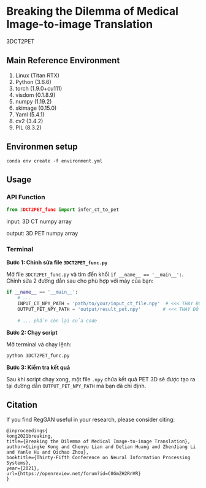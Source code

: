 # Breaking the Dilemma of Medical Image-to-image Translation
3DCT2PET
## Main Reference Environment
1. Linux         (Titan RTX)
2. Python        (3.6.6)
3. torch         (1.9.0+cu111)
5. visdom        (0.1.8.9)
6. numpy         (1.19.2)
7. skimage       (0.15.0)
8. Yaml          (5.4.1)
9. cv2           (3.4.2)
10. PIL          (8.3.2)

## Environmen setup
`conda env create -f environment.yml`

## Usage

### API Function
```python
from 3DCT2PET_func import infer_ct_to_pet
```
input: 3D CT numpy array

output: 3D PET numpy array

### Terminal
**Bước 1: Chỉnh sửa file `3DCT2PET_func.py`**

Mở file `3DCT2PET_func.py` và tìm đến khối `if __name__ == '__main__':`. Chỉnh sửa 2 đường dẫn sau cho phù hợp với máy của bạn:

```python
if __name__ == '__main__':
    # ... 
    INPUT_CT_NPY_PATH = 'path/to/your/input_ct_file.npy'  # <<< THAY ĐỔI ĐƯỜNG DẪN NÀY
    OUTPUT_PET_NPY_PATH = 'output/result_pet.npy'        # <<< THAY ĐỔI ĐƯỜNG DẪN NÀY
    
    # ... phần còn lại của code
```

**Bước 2: Chạy script**

Mở terminal và chạy lệnh:

```bash
python 3DCT2PET_func.py
```

**Bước 3: Kiểm tra kết quả**

Sau khi script chạy xong, một file `.npy` chứa kết quả PET 3D sẽ được tạo ra tại đường dẫn `OUTPUT_PET_NPY_PATH` mà bạn đã chỉ định.




## Citation

If you find RegGAN useful in your research, please consider citing:

```
@inproceedings{
kong2021breaking,
title={Breaking the Dilemma of Medical Image-to-image Translation},
author={Lingke Kong and Chenyu Lian and Detian Huang and ZhenJiang Li and Yanle Hu and Qichao Zhou},
booktitle={Thirty-Fifth Conference on Neural Information Processing Systems},
year={2021},
url={https://openreview.net/forum?id=C0GmZH2RnVR}
}
```
